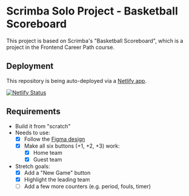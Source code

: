 # Scrimba Solo Project - Basketball Scoreboard
This project is based on Scrimba's "Basketball Scoreboard", which is a project in the Frontend Career Path course.

## Deployment
This repository is being auto-deployed via a [Netlify app](https://).

[![Netlify Status](https://api.netlify.com/api/v1/badges/11d9079e-108c-4625-95b7-f46539fba980/deploy-status?branch=main)](https://app.netlify.com/sites/calm-alfajores-61c046/deploys)

## Requirements 
* Build it from "scratch"
* Needs to use:
    * [x] Follow the [Figma design](https://www.figma.com/file/YC48MCx4frBFtYoz6rNJE6/Basketball-Scoreboard?node-id=0%3A1&t=gz7FjqNfCTW91FnR-0)
    * [x] Make all six buttons (+1, +2, +3) work:
        * [x] Home team
        * [x] Guest team
* Stretch goals:
    * [x] Add a "New Game" button
    * [x] Highlight the leading team
    * [ ] Add a few more counters (e.g. period, fouls, timer)
